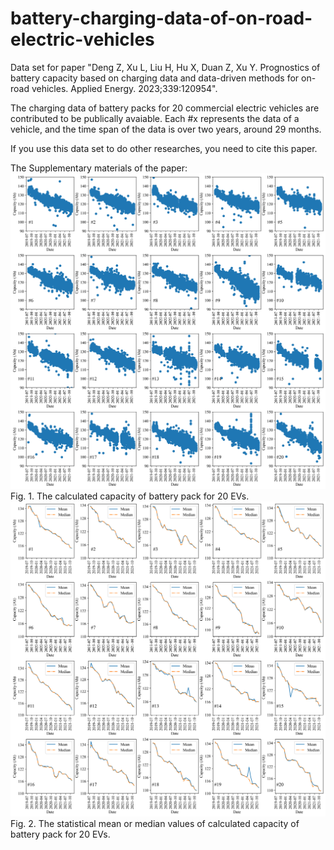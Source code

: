 # battery-charging-data-of-on-road-electric-vehicles
Data set for paper "Deng Z, Xu L, Liu H, Hu X, Duan Z, Xu Y. Prognostics of battery capacity based on charging data and data-driven methods for on-road vehicles. Applied Energy. 2023;339:120954".

The charging data of battery packs for 20 commercial electric vehicles are contributed to be publically avaiable. 
Each #x represents the data of a vehicle, and the time span of the data is over two years, around 29 months.

If you use this data set to do other researches, you need to cite this paper.

The Supplementary materials of the paper:
![image](/Fig1.png)
Fig. 1. The calculated capacity of battery pack for 20 EVs.
![image](/Fig2.png)
Fig. 2. The statistical mean or median values of calculated capacity of battery pack for 20 EVs.
